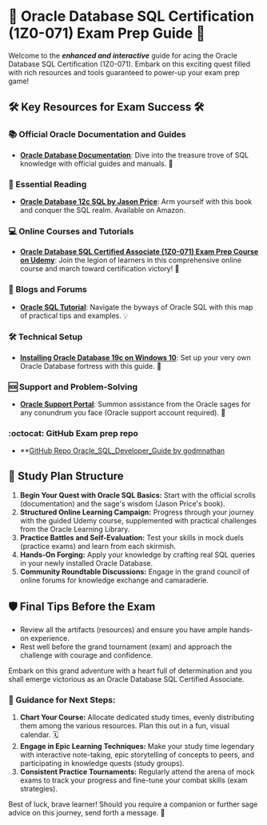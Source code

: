 # 🌟 Oracle Database SQL Certification (1Z0-071) Exam Prep Guide 🌟

Welcome to the **_enhanced and interactive_** guide for acing the Oracle Database SQL Certification (1Z0-071). Embark on this exciting quest filled with rich resources and tools guaranteed to power-up your exam prep game!

## 🛠️ Key Resources for Exam Success 🛠️

### 📚 Official Oracle Documentation and Guides
- **[Oracle Database Documentation](https://docs.oracle.com/en/database/)**: Dive into the treasure trove of SQL knowledge with official guides and manuals. 📖

### 📖 Essential Reading
- **[Oracle Database 12c SQL by Jason Price](https://www.amazon.com/Oracle-Database-12c-SQL-Jason/dp/0071799354)**: Arm yourself with this book and conquer the SQL realm. Available on Amazon.

### 💻 Online Courses and Tutorials
- **[Oracle Database SQL Certified Associate (1Z0-071) Exam Prep Course on Udemy](https://www.udemy.com/courses/search/?src=ukw&q=oracle-database-sql-certified-associate-1z0-071)**: Join the legion of learners in this comprehensive online course and march toward certification victory! 🏅

### 🧠 Blogs and Forums
- **[Oracle SQL Tutorial](https://www.oracletutorial.com/)**: Navigate the byways of Oracle SQL with this map of practical tips and examples. 💡

### 🛠️ Technical Setup
- **[Installing Oracle Database 19c on Windows 10](https://www.oracle.com/database/technologies/)**: Set up your very own Oracle Database fortress with this guide. 🏰

### 🆘 Support and Problem-Solving
- **[Oracle Support Portal](https://support.oracle.com/knowledge/Oracle%20Database%20Products/742060_1.html)**: Summon assistance from the Oracle sages for any conundrum you face (Oracle support account required). 🧙

### :octocat: GitHub Exam prep repo
- **[GitHub Repo Oracle_SQL_Developer_Guide by godmnathan](https://github.com/skunkworksza/ken099-lunde-Exam-Prep-1Z0-071-Oracle_SQL_Developer_Guide)

## 📅 Study Plan Structure

1. **Begin Your Quest with Oracle SQL Basics:** Start with the official scrolls (documentation) and the sage's wisdom (Jason Price's book).
2. **Structured Online Learning Campaign:** Progress through your journey with the guided Udemy course, supplemented with practical challenges from the Oracle Learning Library.
3. **Practice Battles and Self-Evaluation:** Test your skills in mock duels (practice exams) and learn from each skirmish.
4. **Hands-On Forging:** Apply your knowledge by crafting real SQL queries in your newly installed Oracle Database.
5. **Community Roundtable Discussions:** Engage in the grand council of online forums for knowledge exchange and camaraderie.

## 🛡️ Final Tips Before the Exam

- Review all the artifacts (resources) and ensure you have ample hands-on experience.
- Rest well before the grand tournament (exam) and approach the challenge with courage and confidence.

Embark on this grand adventure with a heart full of determination and you shall emerge victorious as an Oracle Database SQL Certified Associate.

### 🧭 Guidance for Next Steps:

1. **Chart Your Course:** Allocate dedicated study times, evenly distributing them among the various resources. Plan this out in a fun, visual calendar. 🗓️
2. **Engage in Epic Learning Techniques:** Make your study time legendary with interactive note-taking, epic storytelling of concepts to peers, and participating in knowledge quests (study groups).
3. **Consistent Practice Tournaments:** Regularly attend the arena of mock exams to track your progress and fine-tune your combat skills (exam strategies).

Best of luck, brave learner! Should you require a companion or further sage advice on this journey, send forth a message. 💌
